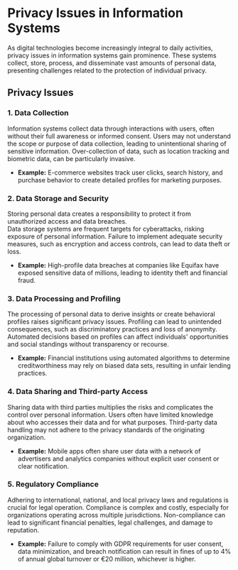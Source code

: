 # Privacy Issues in Information Systems

As digital technologies become increasingly integral to daily activities, privacy issues in information systems gain prominence. These systems collect, store, process, and disseminate vast amounts of personal data, presenting challenges related to the protection of individual privacy.

## Privacy Issues

### 1. **Data Collection**
Information systems collect data through interactions with users, often without their full awareness or informed consent.
Users may not understand the scope or purpose of data collection, leading to unintentional sharing of sensitive information.
Over-collection of data, such as location tracking and biometric data, can be particularly invasive.
   - **Example:** E-commerce websites track user clicks, search history, and purchase behavior to create detailed profiles for marketing purposes.

### 2. **Data Storage and Security**
Storing personal data creates a responsibility to protect it from unauthorized access and data breaches.  
Data storage systems are frequent targets for cyberattacks, risking exposure of personal information.
Failure to implement adequate security measures, such as encryption and access controls, can lead to data theft or loss.
   - **Example:** High-profile data breaches at companies like Equifax have exposed sensitive data of millions, leading to identity theft and financial fraud.

### 3. **Data Processing and Profiling**
The processing of personal data to derive insights or create behavioral profiles raises significant privacy issues.
Profiling can lead to unintended consequences, such as discriminatory practices and loss of anonymity.
Automated decisions based on profiles can affect individuals' opportunities and social standings without transparency or recourse.
   - **Example:** Financial institutions using automated algorithms to determine creditworthiness may rely on biased data sets, resulting in unfair lending practices.

### 4. **Data Sharing and Third-party Access**
Sharing data with third parties multiplies the risks and complicates the control over personal information.
Users often have limited knowledge about who accesses their data and for what purposes.
Third-party data handling may not adhere to the privacy standards of the originating organization.
   - **Example:** Mobile apps often share user data with a network of advertisers and analytics companies without explicit user consent or clear notification.

### 5. **Regulatory Compliance**
Adhering to international, national, and local privacy laws and regulations is crucial for legal operation.
Compliance is complex and costly, especially for organizations operating across multiple jurisdictions.
Non-compliance can lead to significant financial penalties, legal challenges, and damage to reputation.
   - **Example:** Failure to comply with GDPR requirements for user consent, data minimization, and breach notification can result in fines of up to 4% of annual global turnover or €20 million, whichever is higher.

